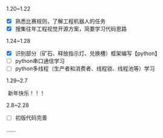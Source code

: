 1.20~1.22

- [x] 熟悉比赛规则，了解工程机器人的任务
- [x] 搜集往年工程视觉开源方案，简要学习代码思路

1.24~1.28

- [x] 识别部分（矿石、释放指示灯、兑换槽）框架编写【python】
- [ ] python串口通信学习
- [ ] python多线程（生产者和消费者、线程锁、线程池等）学习

1.29~2.7

​	新年快乐！！！

2.8~2.28

- [ ] 初版代码完善

……

